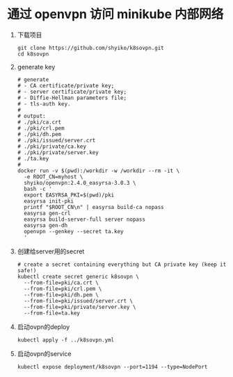 # 通过 openvpn 访问 minikube 内部网络
1. 下载项目
    ```shell
    git clone https://github.com/shyiko/k8sovpn.git
    cd k8sovpn
    ```

1. generate key
    ```shell
    # generate
    # - CA certificate/private key;
    # - server certificate/private key;
    # - Diffie-Hellman parameters file;
    # - tls-auth key.
    # 
    # output:  
    # ./pki/ca.crt
    # ./pki/crl.pem
    # ./pki/dh.pem
    # ./pki/issued/server.crt
    # ./pki/private/ca.key
    # ./pki/private/server.key
    # ./ta.key
    #
    docker run -v $(pwd):/workdir -w /workdir --rm -it \
      -e ROOT_CN=myhost \
      shyiko/openvpn:2.4.0_easyrsa-3.0.3 \
      bash -c '
      export EASYRSA_PKI=$(pwd)/pki
      easyrsa init-pki
      printf "$ROOT_CN\n" | easyrsa build-ca nopass 
      easyrsa gen-crl
      easyrsa build-server-full server nopass 
      easyrsa gen-dh
      openvpn --genkey --secret ta.key
      '
    ```

1. 创建给server用的secret
    ```shell
    # create a secret containing everything but CA private key (keep it safe!)
    kubectl create secret generic k8sovpn \
      --from-file=pki/ca.crt \
      --from-file=pki/crl.pem \
      --from-file=pki/dh.pem \
      --from-file=pki/issued/server.crt \
      --from-file=pki/private/server.key \
      --from-file=ta.key
    ```

1. 启动ovpn的deploy
    ```shell
    kubectl apply -f ../k8sovpn.yml
    ```

1. 启动ovpn的service
    ```shell
    kubectl expose deployment/k8sovpn --port=1194 --type=NodePort
    ```
